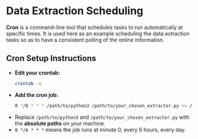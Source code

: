 # Data Extraction Scheduling

**Cron** is a command-line tool that schedules tasks to run automatically at specific times. It is used here as an example scheduling the data extraction tasks so as to have a consistent polling of the online information.

## Cron Setup Instructions

- **Edit your crontab:**
  ```sh
  crontab -e
  ```
- **Add the cron job:**
  ```sh
  0 */6 * * * /path/to/python3 /path/to/your_chosen_extractor.py >> /path/to/logfile.log 2>&1
  ```
- Replace `/path/to/python3` and `/path/to/your_chosen_extractor.py` with the **absolute paths** on your machine.
- `0 */6 * * *` means the job runs at minute 0, every 6 hours, every day.